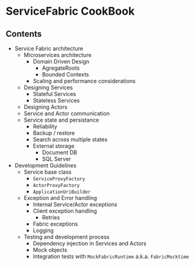 # ServiceFabric CookBook

## Contents

* Service Fabric architecture
  * Microservices architecture
    * Domain Driven Design
      * AgregateRoots
      * Bounded Contexts
    * Scaling and performance considerations
  * Designing Services
    * Stateful Services
    * Stateless Services
  * Designing Actors
  * Service and Actor communication
  * Service state and persistance
    * Reliability
    * Backup / restore
    * Search across multiple states
    * External storage
      * Document DB
      * SQL Server
* Development Guidelines
  * Service base class
    * ``ServiceProxyFactory``
    * ``ActorProxyFactory``
    * ``ApplicationUriBuilder``
  * Exception and Error handling
    * Internal Service/Actor exceptions
    * Client exception handling
      * Retries
    * Fabric exceptions
    * Logging
  * Testing and development process
    * Dependency injection in Services and Actors
    * Mock objects
    * Integration tests with ``MockFabricRuntime`` a.k.a. ``FabricMocktime``
    
    
